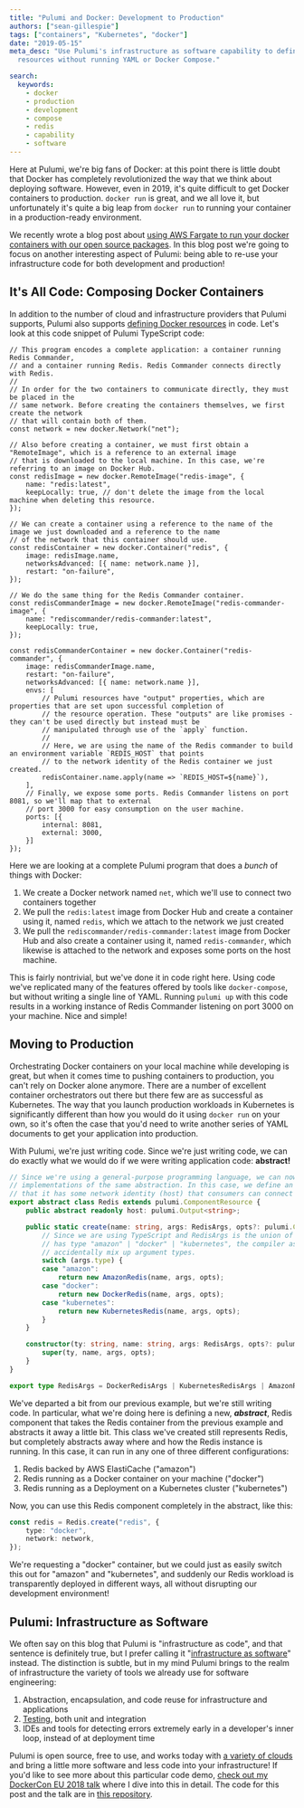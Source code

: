 ```yaml
---
title: "Pulumi and Docker: Development to Production"
authors: ["sean-gillespie"]
tags: ["containers", "Kubernetes", "docker"]
date: "2019-05-15"
meta_desc: "Use Pulumi's infrastructure as software capability to define your Docker
  resources without running YAML or Docker Compose."

search:
  keywords:
    - docker
    - production
    - development
    - compose
    - redis
    - capability
    - software
---
```


Here at Pulumi, we're big fans of Docker: at this point there is little
doubt that Docker has completely revolutionized the way that we think
about deploying software. However, even in 2019, it's quite difficult to
get Docker containers to production. `docker run` is great, and we all
love it, but unfortunately it's quite a big leap from `docker run` to
running your container in a production-ready environment.

We recently wrote a blog post about
[using AWS Fargate to run your docker containers with our open source packages](/blog/get-started-with-docker-on-aws-fargate-using-pulumi/).
In this blog post we're going to focus on another interesting aspect of
Pulumi: being able to re-use your infrastructure code for both
development and production!
<!--more-->

## It's All Code: Composing Docker Containers

In addition to the number of cloud and infrastructure providers that
Pulumi supports, Pulumi also supports
[defining Docker resources](/registry/packages/docker/api-docs/)
in code. Let's look at this code snippet of Pulumi TypeScript code:

    // This program encodes a complete application: a container running Redis Commander,
    // and a container running Redis. Redis Commander connects directly with Redis.
    //
    // In order for the two containers to communicate directly, they must be placed in the
    // same network. Before creating the containers themselves, we first create the network
    // that will contain both of them.
    const network = new docker.Network("net");

    // Also before creating a container, we must first obtain a "RemoteImage", which is a reference to an external image
    // that is downloaded to the local machine. In this case, we're referring to an image on Docker Hub.
    const redisImage = new docker.RemoteImage("redis-image", {
        name: "redis:latest",
        keepLocally: true, // don't delete the image from the local machine when deleting this resource.
    });

    // We can create a container using a reference to the name of the image we just downloaded and a reference to the name
    // of the network that this container should use.
    const redisContainer = new docker.Container("redis", {
        image: redisImage.name,
        networksAdvanced: [{ name: network.name }],
        restart: "on-failure",
    });

    // We do the same thing for the Redis Commander container.
    const redisCommanderImage = new docker.RemoteImage("redis-commander-image", {
        name: "rediscommander/redis-commander:latest",
        keepLocally: true,
    });

    const redisCommanderContainer = new docker.Container("redis-commander", {
        image: redisCommanderImage.name,
        restart: "on-failure",
        networksAdvanced: [{ name: network.name }],
        envs: [
            // Pulumi resources have "output" properties, which are properties that are set upon successful completion of
            // the resource operation. These "outputs" are like promises - they can't be used directly but instead must be
            // manipulated through use of the `apply` function.
            //
            // Here, we are using the name of the Redis commander to build an environment variable `REDIS_HOST` that points
            // to the network identity of the Redis container we just created.
            redisContainer.name.apply(name => `REDIS_HOST=${name}`),
        ],
        // Finally, we expose some ports. Redis Commander listens on port 8081, so we'll map that to external
        // port 3000 for easy consumption on the user machine.
        ports: [{
            internal: 8081,
            external: 3000,
        }]
    });

Here we are looking at a complete Pulumi program that does a *bunch* of
things with Docker:

1. We create a Docker network named `net`, which we'll use to connect
   two containers together
2. We pull the `redis:latest` image from Docker Hub and create a
   container using it, named `redis`, which we attach to the network we
   just created
3. We pull the `rediscommander/redis-commander:latest` image from
   Docker Hub and also create a container using it, named
   `redis-commander`, which likewise is attached to the network and
   exposes some ports on the host machine.

This is fairly nontrivial, but we've done it in code right here. Using
code we've replicated many of the features offered by tools like
`docker-compose`, but without writing a single line of YAML. Running
`pulumi up` with this code results in a working instance of Redis
Commander listening on port 3000 on your machine. Nice and simple!

## Moving to Production

Orchestrating Docker containers on your local machine while developing
is great, but when it comes time to pushing containers to production,
you can't rely on Docker alone anymore. There are a number of excellent
container orchestrators out there but there few are as successful as
Kubernetes. The way that you launch production workloads in Kubernetes
is significantly different than how you would do it using `docker run`
on your own, so it's often the case that you'd need to write another
series of YAML documents to get your application into production.

With Pulumi, we're just writing code. Since we're just writing code, we
can do exactly what we would do if we were writing application code:
**abstract!**

```typescript
// Since we're using a general-purpose programming language, we can now use that language to provide multiple
// implementations of the same abstraction. In this case, we define an abstract "Redis" component whose only property is
// that it has some network identity (host) that consumers can connect to and talk to a Redis connection.
export abstract class Redis extends pulumi.ComponentResource {
    public abstract readonly host: pulumi.Output<string>;

    public static create(name: string, args: RedisArgs, opts?: pulumi.ComponentResourceOptions): Redis {
        // Since we are using TypeScript and RedisArgs is the union of argument types for each resource. Since args.type
        // has type "amazon" | "docker" | "kubernetes", the compiler assists us in making sure that we don't
        // accidentally mix up argument types.
        switch (args.type) {
        case "amazon":
            return new AmazonRedis(name, args, opts);
        case "docker":
            return new DockerRedis(name, args, opts);
        case "kubernetes":
            return new KubernetesRedis(name, args, opts);
        }
    }

    constructor(ty: string, name: string, args: RedisArgs, opts?: pulumi.ComponentResourceOptions) {
        super(ty, name, args, opts);
    }
}

export type RedisArgs = DockerRedisArgs | KubernetesRedisArgs | AmazonRedisArgs;
```

We've departed a bit from our previous example, but we're still writing
code. In particular, what we're doing here is defining a new,
***abstract***, Redis component that takes the Redis container from the
previous example and abstracts it away a little bit. This class we've
created still represents Redis, but completely abstracts away where and
how the Redis instance is running. In this case, it can run in any one
of three different configurations:

1. Redis backed by AWS ElastiCache ("amazon")
2. Redis running as a Docker container on your machine ("docker")
3. Redis running as a Deployment on a Kubernetes cluster ("kubernetes")

Now, you can use this Redis component completely in the abstract, like
this:

```typescript
const redis = Redis.create("redis", {
    type: "docker",
    network: network,
});
```

We're requesting a "docker" container, but we could just as easily
switch this out for "amazon" and "kubernetes", and suddenly our Redis
workload is transparently deployed in different ways, all without
disrupting our development environment!

## Pulumi: Infrastructure as Software

We often say on this blog that Pulumi is "infrastructure as code", and
that sentence is definitely true, but I prefer calling it
"[infrastructure as software](/what-is/what-is-infrastructure-as-software/)"
instead. The distinction is subtle, but in
my mind Pulumi brings to the realm of infrastructure the variety of
tools we already use for software engineering:

1. Abstraction, encapsulation, and code reuse for infrastructure and
   applications
2. [Testing](/blog/testing-your-infrastructure-as-code-with-pulumi/),
   both unit and integration
3. IDEs and tools for detecting errors extremely early in a developer's
   inner loop, instead of at deployment time

Pulumi is open source, free to use, and works today with
[a variety of clouds](/registry/) and bring a little more
software and less code into your infrastructure! If you'd like to see
more about this particular code demo,
[check out my DockerCon EU 2018 talk](https://www.youtube.com/watch?v=EbsE4p3uCu0)
where I dive into this in detail. The code for this post and the talk are in
[this repository](https://github.com/swgillespie/dockercon18).
